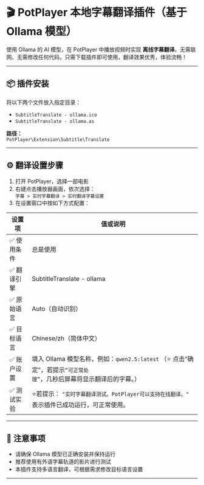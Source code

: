 # 🎬 PotPlayer 本地字幕翻译插件（基于 Ollama 模型）

使用 Ollama 的 AI 模型，在 PotPlayer 中播放视频时实现 **离线字幕翻译**。无需联网、无需修改任何代码，只需下载插件即可使用，翻译效果优秀，体验流畅！

---

## 📦 插件安装

将以下两个文件放入指定目录：

- `SubtitleTranslate - ollama.ico`
- `SubtitleTranslate - ollama.as`

**路径：**  
`PotPlayer\Extension\Subtitle\Translate`

---

## ⚙️ 翻译设置步骤

1. 打开 PotPlayer，选择一部电影
2. 右键点击播放器画面，依次选择：  
   `字幕 > 实时字幕翻译 > 实时翻译字幕设置`
3. 在设置窗口中按如下方式配置：

| 设置项       | 值或说明                       |
|--------------|--------------------------------|
|✅ 使用条件     | 总是使用                       |
|✅ 翻译引擎     | SubtitleTranslate - ollama     |
|✅ 原始语言     | Auto（自动识别）               |
|✅ 目标语言     | Chinese/zh（简体中文）         |
|✅ 账户设置     | 填入 Ollama 模型名称，例如：`qwen2.5:latest`   （⭐ 点击“确定”，若提示`“可正常处理”`，几秒后屏幕将显示翻译后的字幕。）        |
|✅ 测试实验     | ⭐若提示：  `"实时字幕翻译测试。PotPlayer可以支持在线翻译。"`   表示插件已成功运行，可正常使用。     |
---

## 📝 注意事项

- 请确保 Ollama 模型已正确安装并保持运行
- 推荐使用有外语字幕轨道的影片进行测试
- 本插件支持多语言翻译，可根据需求修改目标语言设置

---